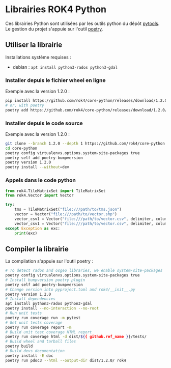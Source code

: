 # Librairies ROK4 Python

Ces librairies Python sont utilisées par les outils python du dépôt [pytools](https://github.com/rok4/pytools). Le gestion du projet s'appuie sur l'outil [poetry](https://python-poetry.org/docs/).

## Utiliser la librairie

Installations système requises :

* debian : `apt install python3-rados python3-gdal`

### Installer depuis le fichier wheel en ligne

Exemple avec la version 1.2.0 :

```sh
pip install https://github.com/rok4/core-python/releases/download/1.2.0/rok4-1.2.0-py3-none-any.whl
# or, with poetry
poetry add https://github.com/rok4/core-python/releases/download/1.2.0/rok4-1.2.0-py3-none-any.whl
```

### Installer depuis le code source

Exemple avec la version 1.2.0 :

```sh
git clone --branch 1.2.0 --depth 1 https://github.com/rok4/core-python
cd core-python
poetry config virtualenvs.options.system-site-packages true
poetry self add poetry-bumpversion
poetry version 1.2.0
poetry install --without=dev
```

### Appels dans le code python

```python
from rok4.TileMatrixSet import TileMatrixSet
from rok4.Vector import Vector

try:
    tms = TileMatrixSet("file:///path/to/tms.json")
    vector = Vector("file:///path/to/vector.shp")
    vector_csv1 = Vector("file:///path/to/vector.csv", delimiter, column_x, column_y)
    vector_csv1 = Vector("file:///path/to/vector.csv", delimiter, column_WKT)
except Exception as exc:
    print(exc)
```


## Compiler la librairie

La compilation s'appuie sur l'outil poetry :

```sh
# To detect rados and osgeo libraries, we enable system-site-packages
poetry config virtualenvs.options.system-site-packages true
# Install bumpversion poetry plugin
poetry self add poetry-bumpversion
# Change version into pyproject.toml and rok4/__init__.py
poetry version 1.2.0
# Install dependencies
apt install python3-rados python3-gdal
poetry install --no-interaction --no-root
# Run unit tests
poetry run coverage run -m pytest
# Get unit tests coverage
poetry run coverage report -m
# Build unit test coverage HTML report
poetry run coverage html -d dist/${{ github.ref_name }}/tests/
# Build wheel and tarball files
poetry build
# Build devs documentation
poetry install -E doc
poetry run pdoc3 --html --output-dir dist/1.2.0/ rok4
```
